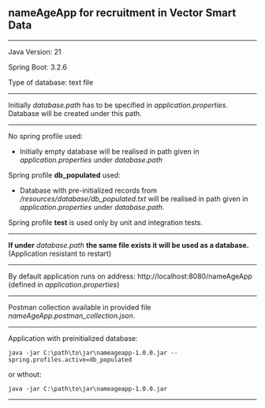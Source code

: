 nameAgeApp for recruitment in Vector Smart Data
--

---
Java Version: 21

Spring Boot: 3.2.6

Type of database: text file

---

Initially _database.path_ has to be specified in _application.properties_. Database will be created under this path.

---
No spring profile used:

* Initially empty database will be realised in path given in _application.properties_ under _database.path_

Spring profile **db_populated** used:

* Database with pre-initialized records from _/resources/database/db_populated.txt_ will be realised in path given in
  _application.properties_ under _database.path_.

Spring profile **test** is used only by unit and integration tests.


---

**If under** _database.path_ **the same file exists it will be used as a database.** (Application resistant to restart)



---

By default application runs on address: http://localhost:8080/nameAgeApp (defined in _application.properties_)



---
Postman collection available in provided file _nameAgeApp.postman_collection.json_.

---

Application with preinitialized database:

`java -jar C:\path\to\jar\nameageapp-1.0.0.jar --spring.profiles.active=db_populated `

or wthout:

`java -jar C:\path\to\jar\nameageapp-1.0.0.jar`




---